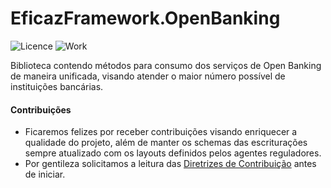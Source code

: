 # EficazFramework.OpenBanking

![Licence](https://img.shields.io/static/v1?label=licence&message=MIT&color=blue&style=flat-square&logo=github&logoColor=white)
![Work](https://img.shields.io/static/v1?label=coding&message=comming%20soon&color=red&style=flat-square&logo=visualstudiocode&logoColor=white)

Biblioteca contendo métodos para consumo dos serviços de Open Banking de maneira unificada, visando atender o maior número possível de instituições bancárias.

 #### Contribuições
   - Ficaremos felizes por receber contribuições visando enriquecer a qualidade do projeto, além de manter os schemas das escriturações sempre atualizado com os layouts definidos pelos agentes reguladores.
   - Por gentileza solicitamos a leitura das [Diretrizes de Contribuição](/CONTRIBUTING.md) antes de iniciar.
